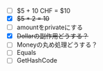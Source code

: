 - [ ] $5 + 10 CHF = $10
- [x] ~~$5 * 2 = 10~~
- [ ] amountをprivateにする
- [x] ~~Dollarの副作用どうする？~~
- [ ] Moneyの丸め処理どうする？
- [ ] Equals
- [ ] GetHashCode